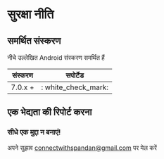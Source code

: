 # सुरक्षा नीति

## समर्थित संस्करण

नीचे उल्लेखित Android संस्करण समर्थित हैं

| संस्करण | सपोर्टेड |
| ------- | ------------------ |
| 7.0.x + | : white_check_mark: |

## एक भेद्यता की रिपोर्ट करना

### सीधे एक मुद्दा न बनाएं!

अपने सुझाव connectwithspandan@gmail.com पर मेल करें
